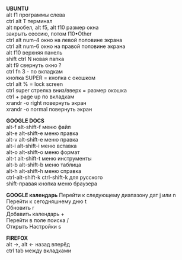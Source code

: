 **UBUNTU**  
alt f1 программы слева  
ctrl alt T терминал  
alt пробел, alt f5, alt f10 размер окна  
закрыть сессию, потом f10•Other  
ctrl alt num-4 окно на левой половине экрана  
ctrl alt num-6 окно на правой половине экрана  
alt f10 верхняя панель  
shift ctrl N новая папка  
alt f9 свернуть окно ?  
ctrl fn 3 - по вкладкам  
кнопка SUPER = кнопка с окошком  
ctrl alt % = lock screen  
ctrl super стрелка вниз/вверх = размер окошка  
ctrl + page up по вкладкам  
xrandr -o right повернуть экран  
xrandr -o normal повернуть экран  

**GOOGLE DOCS**  
alt-f alt-shift-f меню файл  
alt-e alt-shift-e меню правка  
alt-v alt-shift-e меню правка  
alt-i alt-shift-i меню вставка  
alt-o alt-shift-o меню формат  
alt-t alt-shift-t меню инструменты  
alt-b alt-shift-b меню таблица  
alt-h alt-shift-h меню справка  
ctrl-alt-shift-k ctrl-shift-k для русского  
shift-правая кнопка меню браузера  

**GOOGLE календарь**
Перейти к следующему диапазону дат j или n  
Перейти к сегодняшнему дню t  
Обновить r  
Добавить календарь +  
Перейти в поле поиска /  
Открыть Настройки s  

**FIREFOX**  
alt ->, alt <- назад вперёд  
ctrl tab между вкладками  

